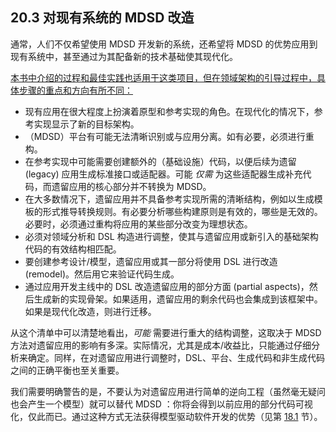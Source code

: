 ## 20.3 对现有系统的 MDSD 改造
通常，人们不仅希望使用 MDSD 开发新的系统，还希望将 MDSD 的优势应用到现有系统中，甚至通过为其配备新的技术基础使其现代化。

<ins>本书中介绍的过程和最佳实践也适用于这类项目，但在领域架构的引导过程中，具体步骤的重点和方向有所不同：</ins>

- 现有应用在很大程度上扮演着原型和参考实现的角色。在现代化的情况下，参考实现显示了新的目标架构。
- （MDSD）平台有可能无法清晰识别或与应用分离。如有必要，必须进行重构。
- 在参考实现中可能需要创建额外的（基础设施）代码，以便后续为遗留 (legacy) 应用生成标准接口或适配器。可能 *仅需* 为这些适配器生成补充代码，而遗留应用的核心部分并不转换为 MDSD。
- 在大多数情况下，遗留应用并不具备参考实现所需的清晰结构，例如以生成模板的形式推导转换规则。有必要分析哪些构建原则是有效的，哪些是无效的。必要时，必须通过重构将应用的某些部分改变为理想状态。
- 必须对领域分析和 DSL 构造进行调整，使其与遗留应用或新引入的基础架构代码的有效结构相匹配。
- 要创建参考设计/模型，遗留应用或其一部分将使用 DSL 进行改造 (remodel)。然后用它来验证代码生成。
- 通过应用开发主线中的 DSL 改造遗留应用的部分方面 (partial aspects)，然后生成新的实现骨架。如果适用，遗留应用的剩余代码也会集成到该框架中。如果是现代化改造，则进行迁移。

从这个清单中可以清楚地看出，*可能* 需要进行重大的结构调整，这取决于 MDSD 方法对遗留应用的影响有多深。实际情况，尤其是成本/收益比，只能通过仔细分析来确定。同样，在对遗留应用进行调整时，DSL、平台、生成代码和非生成代码之间的正确平衡也至关重要。

我们需要明确警告的是，不要认为对遗留应用进行简单的逆向工程（虽然毫无疑问也会产生一个模型）就可以替代 MDSD ：你将会得到以前应用的部分代码可视化，仅此而已。通过这种方式无法获得模型驱动软件开发的优势（见第 [18.1](../ch18/1.md) 节）。
